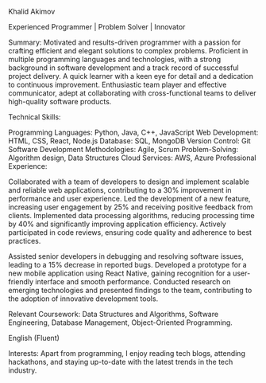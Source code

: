 Khalid Akimov

Experienced Programmer | Problem Solver | Innovator

Summary:
Motivated and results-driven programmer with a passion for crafting efficient and elegant solutions to complex problems. Proficient in multiple programming languages and technologies, with a strong background in software development and a track record of successful project delivery. A quick learner with a keen eye for detail and a dedication to continuous improvement. Enthusiastic team player and effective communicator, adept at collaborating with cross-functional teams to deliver high-quality software products.

Technical Skills:

Programming Languages: Python, Java, C++, JavaScript
Web Development: HTML, CSS, React, Node.js
Database: SQL, MongoDB
Version Control: Git
Software Development Methodologies: Agile, Scrum
Problem-Solving: Algorithm design, Data Structures
Cloud Services: AWS, Azure
Professional Experience:

Collaborated with a team of developers to design and implement scalable and reliable web applications, contributing to a 30% improvement in performance and user experience.
Led the development of a new feature, increasing user engagement by 25% and receiving positive feedback from clients.
Implemented data processing algorithms, reducing processing time by 40% and significantly improving application efficiency.
Actively participated in code reviews, ensuring code quality and adherence to best practices.

Assisted senior developers in debugging and resolving software issues, leading to a 15% decrease in reported bugs.
Developed a prototype for a new mobile application using React Native, gaining recognition for a user-friendly interface and smooth performance.
Conducted research on emerging technologies and presented findings to the team, contributing to the adoption of innovative development tools.

Relevant Coursework: Data Structures and Algorithms, Software Engineering, Database Management, Object-Oriented Programming.

English (Fluent)

Interests:
Apart from programming, I enjoy reading tech blogs, attending hackathons, and staying up-to-date with the latest trends in the tech industry.
